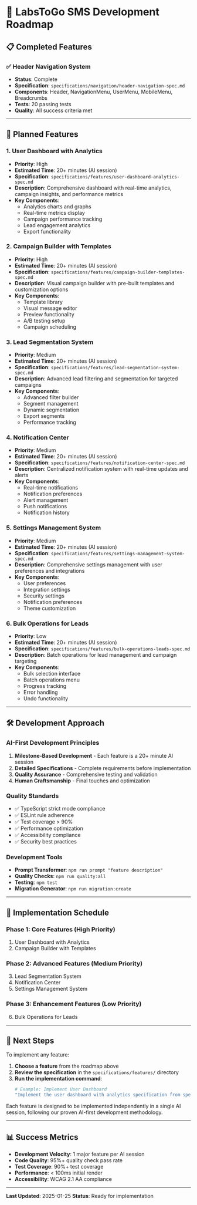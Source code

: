 # 🚀 LabsToGo SMS Development Roadmap

## 📋 **Completed Features**

### ✅ Header Navigation System

- **Status**: Complete
- **Specification**: `specifications/navigation/header-navigation-spec.md`
- **Components**: Header, NavigationMenu, UserMenu, MobileMenu, Breadcrumbs
- **Tests**: 20 passing tests
- **Quality**: All success criteria met

---

## 🎯 **Planned Features**

### 1. **User Dashboard with Analytics**

- **Priority**: High
- **Estimated Time**: 20+ minutes (AI session)
- **Specification**: `specifications/features/user-dashboard-analytics-spec.md`
- **Description**: Comprehensive dashboard with real-time analytics, campaign insights, and performance metrics
- **Key Components**:
  - Analytics charts and graphs
  - Real-time metrics display
  - Campaign performance tracking
  - Lead engagement analytics
  - Export functionality

### 2. **Campaign Builder with Templates**

- **Priority**: High
- **Estimated Time**: 20+ minutes (AI session)
- **Specification**: `specifications/features/campaign-builder-templates-spec.md`
- **Description**: Visual campaign builder with pre-built templates and customization options
- **Key Components**:
  - Template library
  - Visual message editor
  - Preview functionality
  - A/B testing setup
  - Campaign scheduling

### 3. **Lead Segmentation System**

- **Priority**: Medium
- **Estimated Time**: 20+ minutes (AI session)
- **Specification**: `specifications/features/lead-segmentation-system-spec.md`
- **Description**: Advanced lead filtering and segmentation for targeted campaigns
- **Key Components**:
  - Advanced filter builder
  - Segment management
  - Dynamic segmentation
  - Export segments
  - Performance tracking

### 4. **Notification Center**

- **Priority**: Medium
- **Estimated Time**: 20+ minutes (AI session)
- **Specification**: `specifications/features/notification-center-spec.md`
- **Description**: Centralized notification system with real-time updates and alerts
- **Key Components**:
  - Real-time notifications
  - Notification preferences
  - Alert management
  - Push notifications
  - Notification history

### 5. **Settings Management System**

- **Priority**: Medium
- **Estimated Time**: 20+ minutes (AI session)
- **Specification**: `specifications/features/settings-management-system-spec.md`
- **Description**: Comprehensive settings management with user preferences and integrations
- **Key Components**:
  - User preferences
  - Integration settings
  - Security settings
  - Notification preferences
  - Theme customization

### 6. **Bulk Operations for Leads**

- **Priority**: Low
- **Estimated Time**: 20+ minutes (AI session)
- **Specification**: `specifications/features/bulk-operations-leads-spec.md`
- **Description**: Batch operations for lead management and campaign targeting
- **Key Components**:
  - Bulk selection interface
  - Batch operations menu
  - Progress tracking
  - Error handling
  - Undo functionality

---

## 🛠️ **Development Approach**

### **AI-First Development Principles**

1. **Milestone-Based Development** - Each feature is a 20+ minute AI session
2. **Detailed Specifications** - Complete requirements before implementation
3. **Quality Assurance** - Comprehensive testing and validation
4. **Human Craftsmanship** - Final touches and optimization

### **Quality Standards**

- ✅ TypeScript strict mode compliance
- ✅ ESLint rule adherence
- ✅ Test coverage > 90%
- ✅ Performance optimization
- ✅ Accessibility compliance
- ✅ Security best practices

### **Development Tools**

- **Prompt Transformer**: `npm run prompt "feature description"`
- **Quality Checks**: `npm run quality:all`
- **Testing**: `npm test`
- **Migration Generator**: `npm run migration:create`

---

## 📅 **Implementation Schedule**

### **Phase 1: Core Features** (High Priority)

1. User Dashboard with Analytics
2. Campaign Builder with Templates

### **Phase 2: Advanced Features** (Medium Priority)

3. Lead Segmentation System
4. Notification Center
5. Settings Management System

### **Phase 3: Enhancement Features** (Low Priority)

6. Bulk Operations for Leads

---

## 🎯 **Next Steps**

To implement any feature:

1. **Choose a feature** from the roadmap above
2. **Review the specification** in the `specifications/features/` directory
3. **Run the implementation command**:
   ```bash
   # Example: Implement User Dashboard
   "Implement the user dashboard with analytics specification from specifications/features/user-dashboard-analytics-spec.md"
   ```

Each feature is designed to be implemented independently in a single AI session, following our proven AI-first development methodology.

---

## 📊 **Success Metrics**

- **Development Velocity**: 1 major feature per AI session
- **Code Quality**: 95%+ quality check pass rate
- **Test Coverage**: 90%+ test coverage
- **Performance**: < 100ms initial render
- **Accessibility**: WCAG 2.1 AA compliance

---

**Last Updated**: 2025-01-25
**Status**: Ready for implementation
